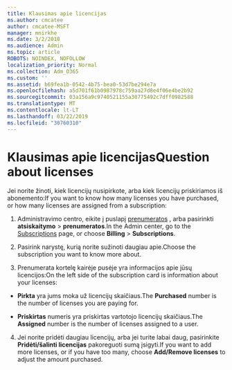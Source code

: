 ```yaml
---
title: Klausimas apie licencijas
ms.author: cmcatee
author: cmcatee-MSFT
manager: mnirkhe
ms.date: 3/2/2018
ms.audience: Admin
ms.topic: article
ROBOTS: NOINDEX, NOFOLLOW
localization_priority: Normal
ms.collection: Adm_O365
ms.custom: ''
ms.assetid: b69fea1b-0542-4b75-bea0-53d7be294e7a
ms.openlocfilehash: a5d701f61b0987978c759aa27d8e4f06e4be2b92
ms.sourcegitcommit: 03a156a9c9740521155a30775492c7dff0982588
ms.translationtype: MT
ms.contentlocale: lt-LT
ms.lasthandoff: 03/22/2019
ms.locfileid: "30760310"
---
```

# <a name="question-about-licenses"></a><span data-ttu-id="ad4f7-102">Klausimas apie licencijas</span><span class="sxs-lookup"><span data-stu-id="ad4f7-102">Question about licenses</span></span>

<span data-ttu-id="ad4f7-103">Jei norite žinoti, kiek licencijų nusipirkote, arba kiek licencijų priskiriamos iš abonemento:</span><span class="sxs-lookup"><span data-stu-id="ad4f7-103">If you want to know how many licenses you have purchased, or how many licenses are assigned from a subscription:</span></span>
  
1. <span data-ttu-id="ad4f7-104">Administravimo centro, eikite į puslapį [prenumeratos](https://go.microsoft.com/fwlink/p/?linkid=842054) , arba pasirinkti **atsiskaitymo** \> **prenumeratos**.</span><span class="sxs-lookup"><span data-stu-id="ad4f7-104">In the Admin center, go to the [Subscriptions](https://go.microsoft.com/fwlink/p/?linkid=842054) page, or choose **Billing** \> **Subscriptions**.</span></span>
    
2. <span data-ttu-id="ad4f7-105">Pasirink narystę, kurią norite sužinoti daugiau apie.</span><span class="sxs-lookup"><span data-stu-id="ad4f7-105">Choose the subscription you want to know more about.</span></span>
    
3. <span data-ttu-id="ad4f7-106">Prenumerata kortelę kairėje pusėje yra informacijos apie jūsų licencijos:</span><span class="sxs-lookup"><span data-stu-id="ad4f7-106">On the left side of the subscription card is information about your licenses:</span></span>
    
  - <span data-ttu-id="ad4f7-107">**Pirkta** yra jums moka už licencijų skaičiaus.</span><span class="sxs-lookup"><span data-stu-id="ad4f7-107">The **Purchased** number is the number of licenses you are paying for.</span></span> 
    
  - <span data-ttu-id="ad4f7-108">**Priskirtas** numeris yra priskirtas vartotojo licencijų skaičiaus.</span><span class="sxs-lookup"><span data-stu-id="ad4f7-108">The **Assigned** number is the number of licenses assigned to a user.</span></span> 
    
4. <span data-ttu-id="ad4f7-109">Jei norite pridėti daugiau licencijų, arba jei turite labai daug, pasirinkite **Pridėti/šalinti licencijas** pakoreguoti sumą įsigyti.</span><span class="sxs-lookup"><span data-stu-id="ad4f7-109">If you want to add more licenses, or if you have too many, choose **Add/Remove licenses** to adjust the amount purchased.</span></span> 
    

